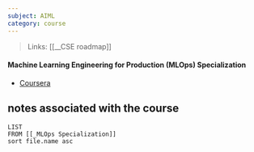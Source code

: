 ```yaml
---
subject: AIML
category: course
---
```

>Links: [[__CSE roadmap]]

#### **Machine Learning Engineering for Production (MLOps) Specialization**
- [Coursera](https://www.coursera.org/specializations/machine-learning-engineering-for-production-mlops)

## notes associated with the course
```dataview
LIST 
FROM [[_MLOps Specialization]]
sort file.name asc
```
